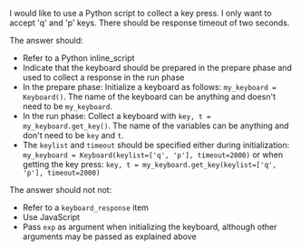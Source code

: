 I would like to use a Python script to collect a key press. I only want to accept 'q' and 'p' keys. There should be response timeout of two seconds.

The answer should:

- Refer to a Python inline_script
- Indicate that the keyboard should be prepared in the prepare phase and used to collect a response in the run phase
- In the prepare phase: Initialize a keyboard as follows: `my_keyboard = Keyboard()`. The name of the keyboard can be anything and doesn't need to be `my_keyboard`.
- In the run phase: Collect a keyboard with `key, t = my_keyboard.get_key()`. The name of the variables can be anything and don't need to be `key` and `t`.
- The `keylist` and `timeout` should be specified either during initialization: `my_keyboard = Keyboard(keylist=['q', 'p'], timeout=2000)` or when getting the key press: `key, t = my_keyboard.get_key(keylist=['q', 'p'], timeout=2000)`

The answer should not not:

- Refer to a `keyboard_response` item
- Use JavaScript
- Pass `exp` as argument when initializing the keyboard, although other arguments may be passed as explained above
